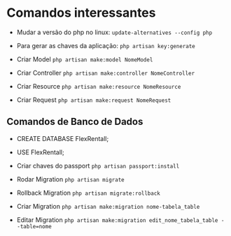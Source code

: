 # Comandos interessantes

- Mudar a versão do php no linux:
`update-alternatives --config php`

- Para gerar as chaves da aplicação:
`php artisan key:generate`

- Criar Model
`php artisan make:model NomeModel`

- Criar Controller
`php artisan make:controller NomeController`

- Criar Resource
`php artisan make:resource NomeResource`

- Criar Request
`php artisan make:request NomeRequest`

## Comandos de Banco de Dados

- CREATE DATABASE FlexRentall;
- USE FlexRentall;

- Criar chaves do passport
`php artisan passport:install`

- Rodar Migration
`php artisan migrate`

- Rollback Migration
`php artisan migrate:rollback`

- Criar Migration
`php artisan make:migration nome-tabela_table`

- Editar Migration
`php artisan make:migration edit_nome_tabela_table --table=nome`
